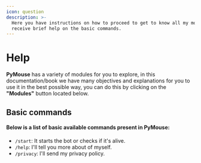 ```yaml
---
icon: question
description: >-
  Here you have instructions on how to proceed to get to know all my modules and
  receive brief help on the basic commands.
---
```


# Help

**PyMouse** has a variety of modules for you to explore, in this documentation/book we have many objectives and explanations for you to use it in the best possible way, you can do this by clicking on the **"Modules"** button located below.



## Basic commands

#### Below is a list of basic available commands present in PyMouse:

* `/start`: It starts the bot or checks if it's alive.
* `/help`: I'll tell you more about of myself.
* `/privacy`: I'll send my privacy policy.
